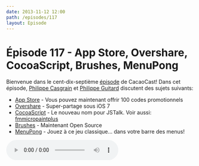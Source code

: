 ```yaml
---
date: 2013-11-12 12:00
path: /episodes/117
layout: Episode
---
```

# Épisode 117 - App Store, Overshare, CocoaScript, Brushes, MenuPong
<p>Bienvenue dans le cent-dix-septième <a href="https://archive.org/download/cacaocast/cacaocast_117.m4a" title="CacaoCast Episode 117">épisode</a> de CacaoCast! Dans cet épisode, <a href="http://www.twitter.com/philippec" title="Philippe Casgrain sur Twitter">Philippe Casgrain</a> et <a href="http://www.twitter.com/philippeguitard" title="Philippe Guitard sur Twitter">Philippe Guitard</a> discutent des sujets suivants:</p>
<ul><li><a href="https://twitter.com/usetokens/status/400308161577750528" title="App Store">App Store</a> - Vous pouvez maintenant offrir 100 codes promotionnels</li>
<li><a href="https://github.com/overshare/overshare-kit" title="Overshare">Overshare</a> - Super-partage sous iOS 7</li>
<li><a href="https://github.com/ccgus/CocoaScript" title="CocoaScript">CocoaScript</a> - Le nouveau nom pour JSTalk. Voir aussi: <a href="http://shapeof.com/archives/2013/10/fmmicropaintplus.html" title="fmmicropaintplus">fmmicropaintplus</a></li>
<li><a href="http://www.brushesapp.com" title="Brushes">Brushes</a> - Maintenant Open Source</li>
<li><a href="http://rsms.me/projects/menu-pong/" title="MenuPong">MenuPong</a> - Jouez à ce jeu classique… dans votre barre des menus!</li>
</ul>
<p><audio controls><source src="https://archive.org/download/cacaocast/cacaocast_117.m4a" type="audio/mpeg"><source src="https://archive.org/download/cacaocast/cacaocast_117.m4a" type="audio/mp4">Votre navigateur ne supporte pas l'élément audio / Your browser does not support the audio element.</audio></p>
